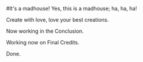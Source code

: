 #It's a madhouse!
Yes, this is a madhouse; ha, ha, ha!

Create with love, love your best creations.

Now working in the Conclusion.

Working now on Final Credits.

Done.

